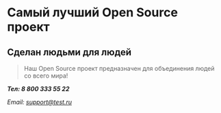 ﻿# Самый лучший Open Source проект

## Сделан людьми для людей

> Наш Open Source проект предназначен для объединения людей со всего мира!

***Тел: 8 800 333 55 22***

*Email: support@test.ru*
